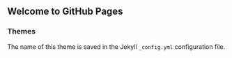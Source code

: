 ## Welcome to GitHub Pages

### Themes
The name of this theme is saved in the Jekyll `_config.yml` configuration file.
